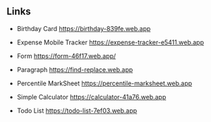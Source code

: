 ## Links 

-  Birthday Card     https://birthday-839fe.web.app

-  Expense Mobile Tracker https://expense-tracker-e5411.web.app

-  Form        https://form-46f17.web.app/

-  Paragraph    https://find-replace.web.app

-  Percentile MarkSheet    https://percentile-marksheet.web.app

-  Simple Calculator https://calculator-41a76.web.app

-  Todo List       https://todo-list-7ef03.web.app


